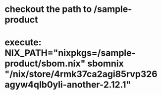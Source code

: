 # checkout the path to /sample-product
# execute: NIX_PATH="nixpkgs=/sample-product/sbom.nix" sbomnix "/nix/store/4rmk37ca2agi85rvp326agyw4qlb0yli-another-2.12.1"
